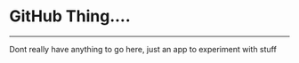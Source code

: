 # GitHub Thing....
--------------------------
Dont really have anything to go here, just an app to experiment with stuff